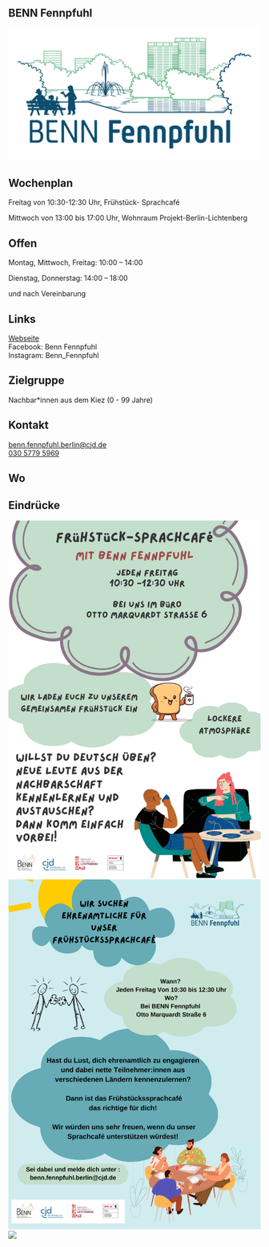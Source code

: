 ## BENN Fennpfuhl<br>
<img id="topmedia" src="/Begegnungen/Images/BENNfenn/BENNFennpfuhl_LogoIllu_RGB-duo.png" />

## Wochenplan
Freitag von 10:30-12:30 Uhr, Frühstück- Sprachcafé

Mittwoch von 13:00 bis 17:00 Uhr, Wohnraum Projekt-Berlin-Lichtenberg 

## Offen
Montag, Mittwoch, Freitag: 10:00 – 14:00

Dienstag, Donnerstag: 14:00 – 18:00

und nach Vereinbarung


## Links
<a class="external_link" href="https://benn-fennpfuhl.de">Webseite</a><br>
Facebook: Benn Fennpfuhl<br>
Instagram: Benn_Fennpfuhl

## Zielgruppe
Nachbar*innen aus dem Kiez (0 - 99 Jahre)

## Kontakt
[benn.fennpfuhl.berlin@cjd.de](mailto:benn.fennpfuhl.berlin@cjd.de)<br>
<a href="tel:+493057795969"> 030 5779 5969</a><br>


## Wo
<div id="gmap"></div>
<script>window.onload = showMap('Otto-Marquardt-Str. 6, 10369, Berlin', 0, 'gmap_mini')</script>

## Eindrücke
<div class="mediacontainer">
  <img src="/Begegnungen/Images/BENNfenn/Frühstücksflyer.pdf" />
  <img src="/Begegnungen/Images/BENNfenn/Ehrenamtliche für Sprachcafé.pdf" />
  <img src="/Begegnungen/Images/BENNfenn/BENN_FP_Wohnraumvermittlung Caritas-2.pdf" />
</div>




